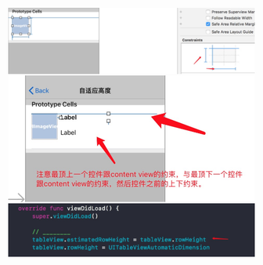 ![image](https://github.com/ZHShare/WeTableView/blob/master/WeTableView/1515215641366.jpg)
![image](https://github.com/ZHShare/WeTableView/blob/master/WeTableView/1515216361121.jpg)
![image](https://github.com/ZHShare/WeTableView/blob/master/WeTableView/1515216391071.jpg)

